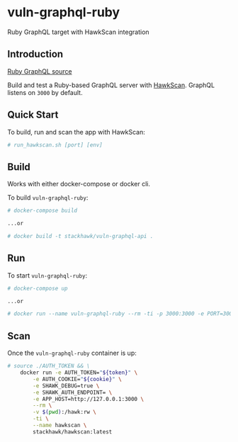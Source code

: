 # vuln-graphql-ruby
Ruby GraphQL target with HawkScan integration

## Introduction

[Ruby GraphQL source](https://github.com/howtographql/graphql-ruby) 

Build and test a Ruby-based GraphQL server with [HawkScan](https://hub.docker.com/r/stackhawk/hawkscan). GraphQL listens on `3000` by default. 

## Quick Start

To build, run and scan the app with HawkScan:

```bash
# run_hawkscan.sh [port] [env]
``` 

## Build

Works with either docker-compose or docker cli.

To build `vuln-graphql-ruby`:
```bash
# docker-compose build

...or

# docker build -t stackhawk/vuln-graphql-api .
``` 

## Run

To start `vuln-graphql-ruby`:

```bash
# docker-compose up 

...or

# docker run --name vuln-graphql-ruby --rm -ti -p 3000:3000 -e PORT=3000 -e ENV=test stackhawk/vuln-graphql-ruby 
```

## Scan

Once the `vuln-graphql-ruby` container is up:

```bash
# source ./AUTH_TOKEN && \
    docker run -e AUTH_TOKEN="${token}" \
        -e AUTH_COOKIE="${cookie}" \
        -e SHAWK_DEBUG=true \
        -e SHAWK_AUTH_ENDPOINT= \
        -e APP_HOST=http://127.0.0.1:3000 \
        --rm \
        -v $(pwd):/hawk:rw \
        -ti \
        --name hawkscan \
        stackhawk/hawkscan:latest
```
